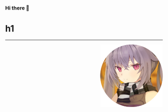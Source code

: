 ### Hi there 👋


<div>
        <div>
            <h1>
                h1
            </h1>
            <hr>
            <!-- here any code -->
        </div>
        <img src='files/avatar.png' align='right' height=200px width=200px>
</div>




###
<!--
**kequin/kequin** is a ✨ _special_ ✨ repository because its `README.md` (this file) appears on your GitHub profile.

Here are some ideas to get you started:

- 🔭 I’m currently working on ...
- 🌱 I’m currently learning ...
- 👯 I’m looking to collaborate on ...
- 🤔 I’m looking for help with ...
- 💬 Ask me about ...
- 📫 How to reach me: ...
- 😄 Pronouns: ...
- ⚡ Fun fact: ...
-->
